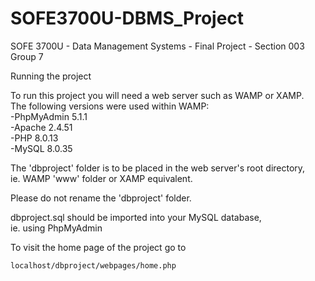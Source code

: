 # SOFE3700U-DBMS_Project
SOFE 3700U - Data Management Systems - Final Project - Section 003 Group 7  

Running the project  

To run this project you will need a web server such as WAMP or XAMP.  
The following versions were used within WAMP:  
-PhpMyAdmin 5.1.1  
-Apache 2.4.51  
-PHP 8.0.13  
-MySQL 8.0.35  

The 'dbproject' folder is to be placed in the web server's root directory,  
ie. WAMP 'www' folder or XAMP equivalent.

Please do not rename the 'dbproject' folder.  

dbproject.sql should be imported into your MySQL database,  
ie. using PhpMyAdmin

To visit the home page of the project go to  
```
localhost/dbproject/webpages/home.php
```
